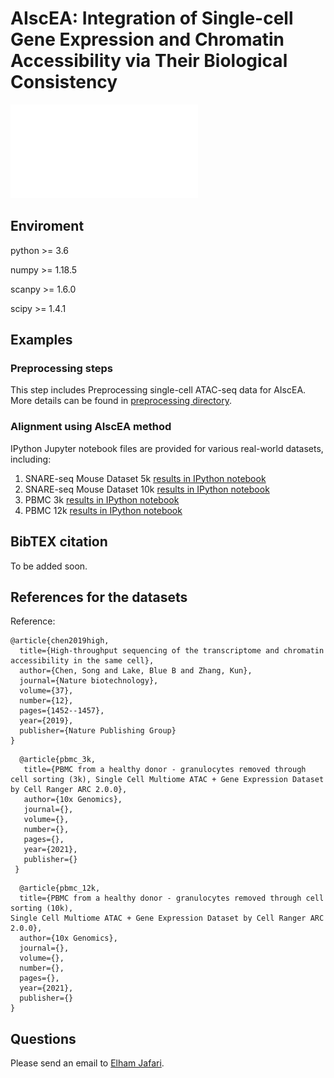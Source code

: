 # AIscEA: Integration of Single-cell Gene Expression and Chromatin Accessibility via Their Biological Consistency

![alt text](img/overview_new_only.pdf)

## Enviroment
python >= 3.6

numpy >= 1.18.5

scanpy >= 1.6.0

scipy >= 1.4.1

## Examples
### Preprocessing steps
This step includes Preprocessing single-cell ATAC-seq data for AIscEA. More details can be found in [preprocessing directory](https://github.com/elhaam/Alignment/blob/main/preprocessing/).

### Alignment using AIscEA method
IPython Jupyter notebook files are provided for various real-world datasets, including:
1. SNARE-seq Mouse Dataset 5k [results in IPython notebook](https://github.com/elhaam/AIscEA/blob/main/examples/PBMC_5k.ipynb)
2. SNARE-seq Mouse Dataset 10k [results in IPython notebook](https://github.com/elhaam/AIscEA/blob/main/examples/PBMC_10k.ipynb)
3. PBMC 3k [results in IPython notebook](https://github.com/elhaam/AIscEA/blob/main/examples/PBMC_3k.ipynb)
4. PBMC 12k [results in IPython notebook](https://github.com/elhaam/AIscEA/blob/main/examples/PBMC_12k.ipynb)


## BibTEX citation
To be added soon.

## References for the datasets
Reference:
```
@article{chen2019high,
  title={High-throughput sequencing of the transcriptome and chromatin accessibility in the same cell},
  author={Chen, Song and Lake, Blue B and Zhang, Kun},
  journal={Nature biotechnology},
  volume={37},
  number={12},
  pages={1452--1457},
  year={2019},
  publisher={Nature Publishing Group}
}
```
```
  @article{pbmc_3k,
   title={PBMC from a healthy donor - granulocytes removed through cell sorting (3k), Single Cell Multiome ATAC + Gene Expression Dataset by Cell Ranger ARC 2.0.0},
   author={10x Genomics},
   journal={},
   volume={},
   number={},
   pages={},
   year={2021},
   publisher={}
 }
 ```

 ```
   @article{pbmc_12k,
   title={PBMC from a healthy donor - granulocytes removed through cell sorting (10k),
Single Cell Multiome ATAC + Gene Expression Dataset by Cell Ranger ARC 2.0.0},
   author={10x Genomics},
   journal={},
   volume={},
   number={},
   pages={},
   year={2021},
   publisher={}
 }
 ```


## Questions
Please send an email to [Elham Jafari](mailto:ejafari@indiana.edu?subject=[GitHub]%20Source%20AIscEA).